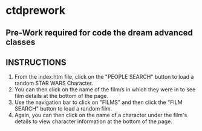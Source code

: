 # ctdprework
Pre-Work required for code the dream advanced classes
-------------
INSTRUCTIONS
-------------
1. From the index.htm file, click on the "PEOPLE SEARCH" button to load a random STAR WARS Character.
2. You can then click on the name of the film/s in which they were in to see film details at the bottom of the page.
3. Use the navigation bar to click on "FILMS" and then click the "FILM SEARCH" button to load a random film.
4. Again, you can then click on the name of a character under the film's details to view character information at the bottom of the page.